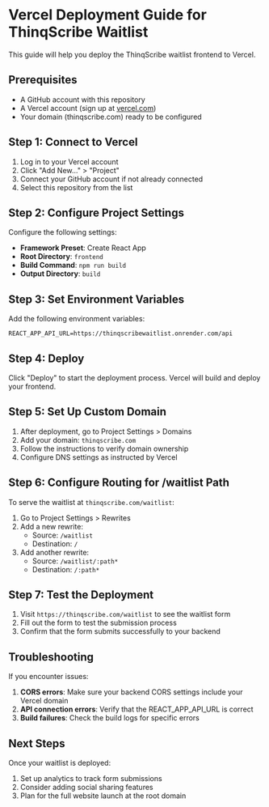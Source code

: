 # Vercel Deployment Guide for ThinqScribe Waitlist

This guide will help you deploy the ThinqScribe waitlist frontend to Vercel.

## Prerequisites

- A GitHub account with this repository
- A Vercel account (sign up at [vercel.com](https://vercel.com))
- Your domain (thinqscribe.com) ready to be configured

## Step 1: Connect to Vercel

1. Log in to your Vercel account
2. Click "Add New..." > "Project"
3. Connect your GitHub account if not already connected
4. Select this repository from the list

## Step 2: Configure Project Settings

Configure the following settings:

- **Framework Preset**: Create React App
- **Root Directory**: `frontend`
- **Build Command**: `npm run build`
- **Output Directory**: `build`

## Step 3: Set Environment Variables

Add the following environment variables:

```
REACT_APP_API_URL=https://thinqscribewaitlist.onrender.com/api
```

## Step 4: Deploy

Click "Deploy" to start the deployment process. Vercel will build and deploy your frontend.

## Step 5: Set Up Custom Domain

1. After deployment, go to Project Settings > Domains
2. Add your domain: `thinqscribe.com`
3. Follow the instructions to verify domain ownership
4. Configure DNS settings as instructed by Vercel

## Step 6: Configure Routing for /waitlist Path

To serve the waitlist at `thinqscribe.com/waitlist`:

1. Go to Project Settings > Rewrites
2. Add a new rewrite:
   - Source: `/waitlist`
   - Destination: `/`
3. Add another rewrite:
   - Source: `/waitlist/:path*`
   - Destination: `/:path*`

## Step 7: Test the Deployment

1. Visit `https://thinqscribe.com/waitlist` to see the waitlist form
2. Fill out the form to test the submission process
3. Confirm that the form submits successfully to your backend

## Troubleshooting

If you encounter issues:

1. **CORS errors**: Make sure your backend CORS settings include your Vercel domain
2. **API connection errors**: Verify that the REACT_APP_API_URL is correct
3. **Build failures**: Check the build logs for specific errors

## Next Steps

Once your waitlist is deployed:

1. Set up analytics to track form submissions
2. Consider adding social sharing features
3. Plan for the full website launch at the root domain 
